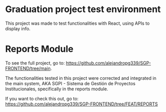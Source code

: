 # Graduation project test environment
This project was made to test functionalities with React, using APIs to display info.
# Reports Module
To see the full project, go to: https://github.com/alejandropg339/SGP-FRONTEND/tree/main.

The functionalities tested in this project were corrected and integrated in the main system,
AKA SGPI - Sistema de Gestión de Proyectos Institucionales, specifically in the reports module.

If you want to check this out, go to: https://github.com/alejandropg339/SGP-FRONTEND/tree/FEAT/REPORTS

